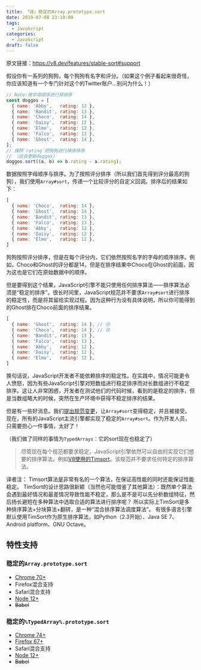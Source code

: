 ```yaml
---
title: 「译」稳定的Array.prototype.sort
date: 2019-07-08 23:10:00
tags:
  - JavaScript
categories:
  - JavaScript
draft: false
---
```


原文链接：https://v8.dev/features/stable-sort#support

假设你有一系列的狗狗，每个狗狗有名字和评分。（如果这个例子看起来很奇怪，你应该知道有一个专门针对这个的Twitter账户...别问为什么！）
<!--more-->
```js
// Note:按字母顺序进行预排序
const doggos = [
  { name: 'Abby',   rating: 12 },
  { name: 'Bandit', rating: 13 },
  { name: 'Choco',  rating: 14 },
  { name: 'Daisy',  rating: 12 },
  { name: 'Elmo',   rating: 12 },
  { name: 'Falco',  rating: 13 },
  { name: 'Ghost',  rating: 14 },
];
// 按照`rating`把狗狗进行降序排序
// （这会更新doggos）
doggos.sort((a, b) => b.rating - a.rating);
```
数据按照字母顺序与排序。为了按照评分排序（所以我们首先得到评分最高的狗狗），我们使用`Array#sort`，传递一个比较评分的自定义回调。排序后的结果如下：

```js
[
  { name: 'Choco',  rating: 14 },
  { name: 'Ghost',  rating: 14 },
  { name: 'Bandit', rating: 13 },
  { name: 'Falco',  rating: 13 },
  { name: 'Abby',   rating: 12 },
  { name: 'Daisy',  rating: 12 },
  { name: 'Elmo',   rating: 12 },
]
```
狗狗按照评分排序，但是在每个评分内，它们依然按照名字的字母的顺序排序。例如，Choco和Ghost的评分都是14，但是在排序结果中Choco在Ghost的前面，因为这也是它们在原始数据中的顺序。

但是要得到这个结果，JavaScript引擎不能只使用任何排序算法——排序算法必须是“稳定的排序”。很长时间里，JavaScript规范并不要求`Array#sort`进行排序的稳定性，而是将其留给实现过程。因为这种行为没有具体说明，所以你可能得到的Ghost排在Choco前面的排序结果。

```js
[
  { name: 'Ghost',  rating: 14 }, // 😢
  { name: 'Choco',  rating: 14 }, // 😢
  { name: 'Bandit', rating: 13 },
  { name: 'Falco',  rating: 13 },
  { name: 'Abby',   rating: 12 },
  { name: 'Daisy',  rating: 12 },
  { name: 'Elmo',   rating: 12 },
]
```

换句话说，JavaScript开发者不能依赖排序的稳定性。在实践中，情况可能更令人愤怒，因为有些JavaScript引擎对短数组进行稳定排序而对长数组进行不稳定排序。这让人非常困惑，开发者在测试他们的代码时候，看到的是稳定的排序，但是当数组略大的时候，突然在生产环境中获得不稳定排序的结果。

但是有一些好消息。我们[提出规范变更](https://github.com/tc39/ecma262/pull/1340)，让`Array#sort`变得稳定，并且被接受。现在，所有的JavaScript主流引擎都实现了稳定的`Array#sort`。作为开发人员，只需要担心一件事情，太好了！

（我们做了同样的事情为`TypedArrays`：它的sort现在也稳定了）

>尽管现在每个规范都要求稳定，JavaScript引擎依然可以自由的实现它们想要的排序算法。例如[V8使用的Timsort](https://v8.dev/blog/array-sort#timsort)。该规范并不要求任何特定的排序算法。

译者注：
Timsort算法是非常有名的一个算法，在保证高性能的同时还能保证性能稳定。
TimSort的设计思路很新颖（当然也可能借鉴了其他算法）：既然单个算法会遇到最好情况和最差情况导致性能不稳定，那么是不是可以先分析数组特征，然后扬长避短在多种算法中选取合适的算法进行排序呢？
所以实际上TimSort是多种排序算法+分块算法+翻转，是一种“混合排序算法调度算法”。
有很多语言引擎默认使用TimSort作为原生排序算法，如Python（2.3开始）、Java SE 7、Android platform、GNU Octave。

## 特性支持

### 稳定的`Array.prototype.sort`

* [Chrome 70+](https://v8.dev/blog/v8-release-70#javascript-language-features)
* Firefox混合支持
* Safari混合支持
* [Node 12+](https://twitter.com/mathias/status/1120700101637353473)
* ~~Babel~~

### 稳定的`%TypedArray%.prototype.sort`

* [Chrome 74+](https://bugs.chromium.org/p/v8/issues/detail?id=8567)
* [Firefox 67+](https://bugzilla.mozilla.org/show_bug.cgi?id=1290554)
* Safari混合支持
* [Node 12+](https://twitter.com/mathias/status/1120700101637353473)
* ~~Babel~~
